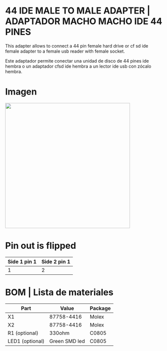 # 44 IDE MALE TO MALE ADAPTER | ADAPTADOR MACHO MACHO IDE 44 PINES

This adapter allows to connect a 44 pin female hard drive or cf sd ide female adapter to a female usb reader with female socket.

Este adaptador permite conectar una unidad de disco de 44 pines ide hembra o un adaptador cfsd ide hembra a un lector ide usb con zócalo hembra.

# Imagen

<img src="https://github.com/arananet/44-ide-male-to-male/blob/master/images/adaptador.png?raw=true" width="400">

# Pin out is flipped

| Side 1 pin 1 | Side 2 pin 1 | 
| -------------| -------------|
| 1            | 2            |


# BOM | Lista de materiales

| Part            | Value                   | Package                        |
| --------------- | ----------------------- | ------------------------------ |      
|  X1             | 87758-4416              | Molex                          |
|  X2             | 87758-4416              | Molex                          |
|  R1 (optional)  | 330ohm                  | C0805                          |
|  LED1 (optional)| Green SMD led           | C0805                          |
